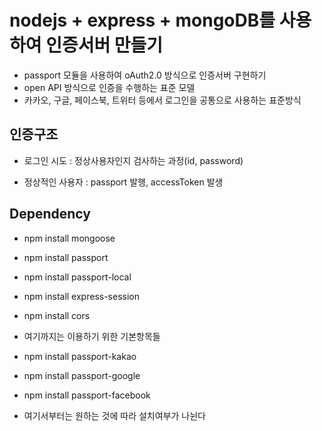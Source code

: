 # nodejs + express + mongoDB를 사용하여 인증서버 만들기

- passport 모듈을 사용하여 oAuth2.0 방식으로 인증서버 구현하기
- open API 방식으로 인증을 수행하는 표준 모델
- 카카오, 구글, 페이스북, 트위터 등에서 로그인을 공통으로 사용하는 표준방식

## 인증구조

- 로그인 시도 : 정상사용자인지 검사하는 과정(id, password)

- 정상적인 사용자 : passport 발행, accessToken 발생

## Dependency

- npm install mongoose
- npm install passport
- npm install passport-local
- npm install express-session
- npm install cors
- 여기까지는 이용하기 위한 기본항목들

- npm install passport-kakao
- npm install passport-google
- npm install passport-facebook
- 여기서부터는 원하는 것에 따라 설치여부가 나뉜다

